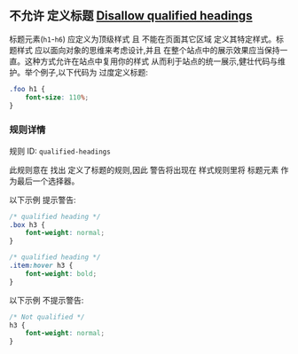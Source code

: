 ## 不允许 定义标题 [Disallow qualified headings](https://github.com/CSSLint/csslint/wiki/Disallow-qualified-headings)

标题元素(`h1`-`h6`) 应定义为顶级样式 且 不能在页面其它区域 定义其特定样式。标题样式 应以面向对象的思维来考虑设计,并且 在整个站点中的展示效果应当保持一直。这种方式允许在站点中复用你的样式 从而利于站点的统一展示,健壮代码与维护。举个例子,以下代码为 过度定义标题:

```css
.foo h1 {
    font-size: 110%;
}
```

### 规则详情

规则 ID: `qualified-headings`

此规则意在 找出 定义了标题的规则,因此 警告将出现在  样式规则里将 标题元素 作为最后一个选择器。

以下示例 提示警告:

```css
/* qualified heading */
.box h3 {
    font-weight: normal;
}

/* qualified heading */
.item:hover h3 {
    font-weight: bold;
}
```

以下示例 不提示警告:

```css
/* Not qualified */
h3 {
    font-weight: normal;
}
```


